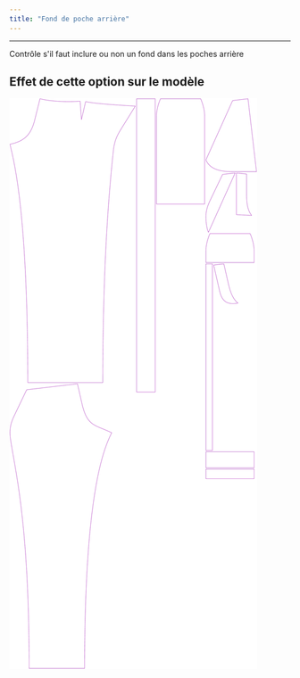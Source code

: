 ```yaml
---
title: "Fond de poche arrière"
---
```


***

Contrôle s'il faut inclure ou non un fond dans les poches arrière

## Effet de cette option sur le modèle

![Cette image montre l'effet de cette option en superposant plusieurs variantes qui ont une valeur différente pour cette option](charlie_backpocketfacing_sample.svg "Effet de cette option sur le modèle")
